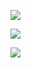 <a href="https://codeclimate.com/github/appcrossings/appconfig-client/maintainability"><img src="https://api.codeclimate.com/v1/badges/792a2ff7af13a839c010/maintainability" /></a>

<a href="https://codeclimate.com/github/appcrossings/appconfig-client/test_coverage"><img src="https://api.codeclimate.com/v1/badges/792a2ff7af13a839c010/test_coverage" /></a>

<img src="https://circleci.com/gh/appcrossings/appconfig-client.svg?style=svg"/>